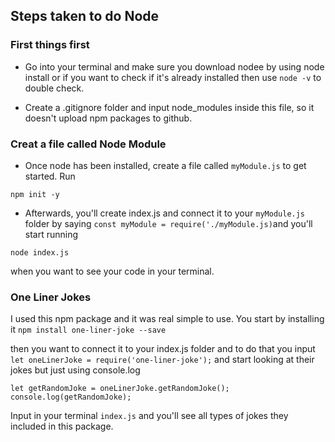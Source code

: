 ## Steps taken to do Node

### First things first
* Go into your terminal and make sure you download nodee by using node install or if you want to check if it's already installed then use ``` node -v ``` to double check.

* Create a .gitignore folder and input node_modules inside this file, so it doesn't upload npm packages to github.

### Creat a file called Node Module
* Once node has been installed, create a file called ```myModule.js``` to get started. Run 

```npm init -y```

* Afterwards, you'll create index.js and connect it to your ```myModule.js``` folder by saying ```const myModule = require('./myModule.js)```and you'll start running 

```node index.js```

when you want to see your code in your terminal. 


### One Liner Jokes

I used this npm package and it was real simple to use. You start by installing it ```npm install one-liner-joke --save```

then you want to connect it to your index.js folder and to do that you input
```let oneLinerJoke = require('one-liner-joke');```
and start looking at their jokes but just using console.log

``` let getRandomJoke = oneLinerJoke.getRandomJoke(); console.log(getRandomJoke); ```

Input in your terminal ```index.js``` and you'll see all types of jokes they included in this package.



